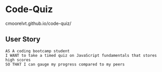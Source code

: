 # Code-Quiz

cmoorelvt.github.io/code-quiz/

## User Story

```
AS A coding bootcamp student
I WANT to take a timed quiz on JavaScript fundamentals that stores high scores
SO THAT I can gauge my progress compared to my peers
```

